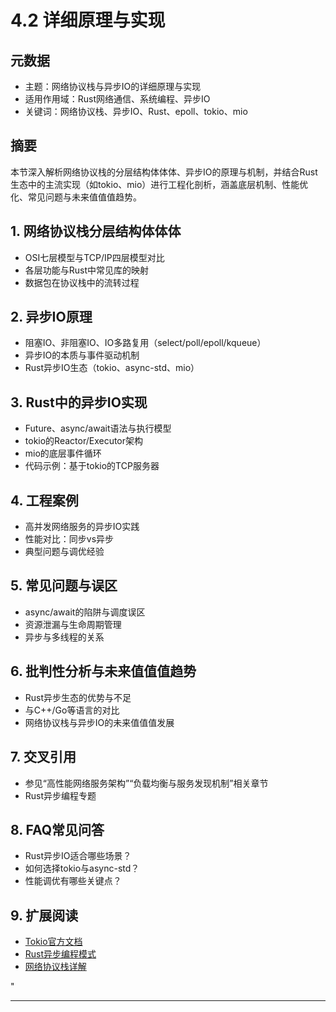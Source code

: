 ﻿# 4.2 详细原理与实现

## 元数据

- 主题：网络协议栈与异步IO的详细原理与实现
- 适用作用域：Rust网络通信、系统编程、异步IO
- 关键词：网络协议栈、异步IO、Rust、epoll、tokio、mio

## 摘要

本节深入解析网络协议栈的分层结构体体体、异步IO的原理与机制，并结合Rust生态中的主流实现（如tokio、mio）进行工程化剖析，涵盖底层机制、性能优化、常见问题与未来值值值趋势。

## 1. 网络协议栈分层结构体体体

- OSI七层模型与TCP/IP四层模型对比
- 各层功能与Rust中常见库的映射
- 数据包在协议栈中的流转过程

## 2. 异步IO原理

- 阻塞IO、非阻塞IO、IO多路复用（select/poll/epoll/kqueue）
- 异步IO的本质与事件驱动机制
- Rust异步IO生态（tokio、async-std、mio）

## 3. Rust中的异步IO实现

- Future、async/await语法与执行模型
- tokio的Reactor/Executor架构
- mio的底层事件循环
- 代码示例：基于tokio的TCP服务器

## 4. 工程案例

- 高并发网络服务的异步IO实践
- 性能对比：同步vs异步
- 典型问题与调优经验

## 5. 常见问题与误区

- async/await的陷阱与调度误区
- 资源泄漏与生命周期管理
- 异步与多线程的关系

## 6. 批判性分析与未来值值值趋势

- Rust异步生态的优势与不足
- 与C++/Go等语言的对比
- 网络协议栈与异步IO的未来值值值发展

## 7. 交叉引用

- 参见“高性能网络服务架构”“负载均衡与服务发现机制”相关章节
- Rust异步编程专题

## 8. FAQ常见问答

- Rust异步IO适合哪些场景？
- 如何选择tokio与async-std？
- 性能调优有哪些关键点？

## 9. 扩展阅读

- [Tokio官方文档](https://tokio.rs/docs)
- [Rust异步编程模式](https://rust-lang.github.io/async-book/)
- [网络协议栈详解](https://en.wikipedia.org/wiki/OSI_model)

"

---
